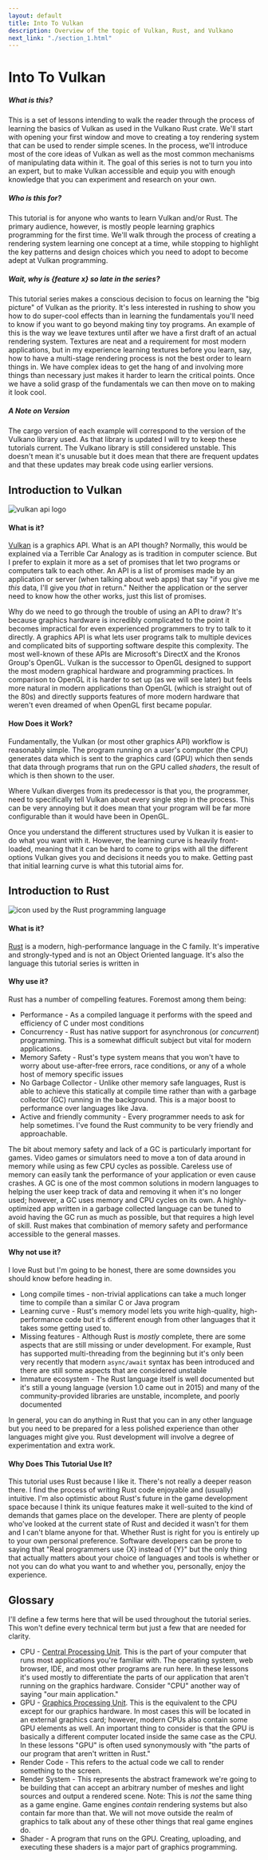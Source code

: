```yaml
---
layout: default
title: Into To Vulkan
description: Overview of the topic of Vulkan, Rust, and Vulkano
next_link: "./section_1.html"
---
```


# Into To Vulkan
##### What is this?

This is a set of lessons intending to walk the reader through the process of learning the basics of Vulkan as used in the Vulkano Rust crate. We'll start with opening your first window and move to creating a toy rendering system that can be used to render simple scenes. In the process, we'll introduce most of the core ideas of Vulkan as well as the most common mechanisms of manipulating data within it. The goal of this series is not to turn you into an expert, but to make Vulkan accessible and equip you with enough knowledge that you can experiment and research on your own.

##### Who is this for?

This tutorial is for anyone who wants to learn Vulkan and/or Rust. The primary audience, however, is mostly people learning graphics programming for the first time. We'll walk through the process of creating a rendering system learning one concept at a time, while stopping to highlight the key patterns and design choices which you need to adopt to become adept at Vulkan programming.

##### Wait, why is {feature x} so late in the series?

This tutorial series makes a conscious decision to focus on learning the "big picture" of Vulkan as the priority. It's less interested in rushing to show you how to do super-cool effects than in learning the fundamentals you'll need to know if you want to go beyond making tiny toy programs. An example of this is the way we leave textures until after we have a first draft of an actual rendering system. Textures are neat and a requirement for most modern applications, but in my experience learning textures before you learn, say, how to have a multi-stage rendering process is not the best order to learn things in. We have complex ideas to get the hang of and involving more things than necessary just makes it harder to learn the critical points. Once we have a solid grasp of the fundamentals we can then move on to making it look cool.

##### A Note on Version

The cargo version of each example will correspond to the version of the Vulkano library used. As that library is updated I will try to keep these tutorials current. The Vulkano library is still considered unstable. This doesn't mean it's unusable but it does mean that there are frequent updates and that these updates may break code using earlier versions.

## Introduction to Vulkan

![vulkan api logo](./imgs/0/vulkan_logo.png)

#### What is it?

[Vulkan](https://www.khronos.org/vulkan/) is a graphics API. What is an API though? Normally, this would be explained via a Terrible Car Analogy as is tradition in computer science. But I prefer to explain it more as a set of promises that let two programs or computers talk to each other. An API is a list of promises made by an application or server (when talking about web apps) that say "if you give me _this_ data, I'll give you _that_ in return." Neither the application or the server need to know how the other works, just this list of promises.

Why do we need to go through the trouble of using an API to draw? It's because graphics hardware is incredibly complicated to the point it becomes impractical for even experienced programmers to try to talk to it directly. A graphics API is what lets user programs talk to multiple devices and complicated bits of supporting software despite this complexity. The most well-known of these APIs are Microsoft's DirectX and the Kronos Group's OpenGL. Vulkan is the successor to OpenGL designed to support the most modern graphical hardware and programming practices. In comparison to OpenGL it is harder to set up (as we will see later) but feels more natural in modern applications than OpenGL (which is straight out of the 80s) and directly supports features of more modern hardware that weren't even dreamed of when OpenGL first became popular.

#### How Does it Work?

Fundamentally, the Vulkan (or most other graphics API) workflow is reasonably simple. The program running on a user's computer (the CPU) generates data which is sent to the graphics card (GPU) which then sends that data through programs that run on the GPU called _shaders_, the result of which is then shown to the user.

Where Vulkan diverges from its predecessor is that you, the programmer, need to specifically tell Vulkan about every single step in the process. This can be very annoying but it does mean that your program will be far more configurable than it would have been in OpenGL.

Once you understand the different structures used by Vulkan it is easier to do what you want with it. However, the learning curve is heavily front-loaded, meaning that it can be hard to come to grips with all the different options Vulkan gives you and decisions it needs you to make. Getting past that initial learning curve is what this tutorial aims for.

## Introduction to Rust

![icon used by the Rust programming language](./imgs/0/rust_logo.png)

#### What is it?

[Rust](https://www.rust-lang.org/) is a modern, high-performance language in the C family. It's imperative and strongly-typed and is not an Object Oriented language. It's also the language this tutorial series is written in

#### Why use it?

Rust has a number of compelling features. Foremost among them being:
* Performance - As a compiled language it performs with the speed and efficiency of C under most conditions
* Concurrency - Rust has native support for asynchronous (or *concurrent*) programming. This is a somewhat difficult subject but vital for modern applications.
* Memory Safety - Rust's type system means that you won't have to worry about use-after-free errors, race conditions, or any of a whole host of memory specific issues
* No Garbage Collector - Unlike other memory safe languages, Rust is able to achieve this statically at compile time rather than with a garbage collector (GC) running in the background. This is a major boost to performance over languages like Java.
* Active and friendly community - Every programmer needs to ask for help sometimes. I've found the Rust community to be very friendly and approachable.

The bit about memory safety and lack of a GC is particularly important for games. Video games or simulators need to move a ton of data around in memory while using as few CPU cycles as possible. Careless use of memory can easily tank the performance of your application or even cause crashes. A GC is one of the most common solutions in modern languages to helping the user keep track of data and removing it when it's no longer used; however, a GC uses memory and CPU cycles on its own. A highly-optimized app written in a garbage collected language can be tuned to avoid having the GC run as much as possible, but that requires a high level of skill. Rust makes that combination of memory safety and performance accessible to the general masses.   

#### Why not use it?

I love Rust but I'm going to be honest, there are some downsides you should know before heading in.
* Long compile times - non-trivial applications can take a much longer time to compile than a similar C or Java program
* Learning curve - Rust's memory model lets you write high-quality, high-performance code but it's different enough from other languages that it takes some getting used to.
* Missing features - Although Rust is *mostly* complete, there are some aspects that are still missing or under development. For example, Rust has supported multi-threading from the beginning but it's only been very recently that modern `async/await` syntax has been introduced and there are still some aspects that are considered unstable
* Immature ecosystem - The Rust language itself is well documented but it's still a young language (version 1.0 came out in 2015) and many of the community-provided libraries are unstable, incomplete, and poorly documented

In general, you can do anything in Rust that you can in any other language but you need to be prepared for a less polished experience than other languages might give you. Rust development will involve a degree of experimentation and extra work.

#### Why Does This Tutorial Use It?

This tutorial uses Rust because I like it. There's not really a deeper reason there. I find the process of writing Rust code enjoyable and (usually) intuitive. I'm also optimistic about Rust's future in the game development space because I think its unique features make it well-suited to the kind of demands that games place on the developer. There are plenty of people who've looked at the current state of Rust and decided it wasn't for them and I can't blame anyone for that. Whether Rust is right for you is entirely up to your own personal preference. Software developers can be prone to saying that "Real programmers use {X} instead of {Y}" but the only thing that actually matters about your choice of languages and tools is whether or not you can do what you want to and whether you, personally, enjoy the experience.

## Glossary

I'll define a few terms here that will be used throughout the tutorial series. This won't define every technical term but just a few that are needed for clarity.

 * CPU - [Central Processing Unit](https://en.wikipedia.org/wiki/Central_processing_unit). This is the part of your computer that runs most applications you're familiar with. The operating system, web browser, IDE, and most other programs are run here. In these lessons it's used mostly to differentiate the parts of our application that aren't running on the graphics hardware. Consider "CPU" another way of saying "our main application."
 * GPU - [Graphics Processing Unit](https://en.wikipedia.org/wiki/Graphics_processing_unit). This is the equivalent to the CPU except for our graphics hardware. In most cases this will be located in an external graphics card; however, modern CPUs also contain some GPU elements as well. An important thing to consider is that the GPU is basically a different computer located inside the same case as the CPU. In these lessons "GPU" is often used synonymously with "the parts of our program that aren't written in Rust."
 * Render Code - This refers to the actual code we call to render something to the screen.
 * Render System - This represents the abstract framework we're going to be building that can accept an arbitrary number of meshes and light sources and output a rendered scene. Note: This is *not* the same thing as a game engine. Game engines *contain* rendering systems but also contain far more than that. We will not move outside the realm of graphics to talk about any of these other things that real game engines do.
 * Shader - A program that runs on the GPU. Creating, uploading, and executing these shaders is a major part of graphics programming.
